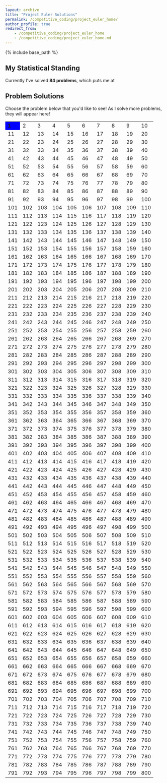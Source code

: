 ```yaml
---
layout: archive
title: "Project Euler Solutions"
permalink: /competitive_coding/project_euler_home/
author_profile: true
redirect_from:
    - /competitive_coding/project_euler_home
    - /competitive_coding/project_euler_home.md
---
```


{% include base_path %}

## My Statistical Standing

Currently I've solved **84 problems**, which puts me at 

## Problem Solutions

Choose the problem below that you'd like to see! As I solve more problems, they will appear here!

<b>
<table>
<tbody>
  <tr>
    <td style="background-color:#0000ff;"><b>1</b></td>
    <td>2</td>
    <td>3</td>
    <td>4</td>
    <td>5</td>
    <td>6</td>
    <td>7</td>
    <td>8</td>
    <td>9</td>
    <td>10</td>
  </tr>
  <tr>
    <td>11</td>
    <td>12</td>
    <td>13</td>
    <td>14</td>
    <td>15</td>
    <td>16</td>
    <td>17</td>
    <td>18</td>
    <td>19</td>
    <td>20</td>
  </tr>
  <tr>
    <td>21</td>
    <td>22</td>
    <td>23</td>
    <td>24</td>
    <td>25</td>
    <td>26</td>
    <td>27</td>
    <td>28</td>
    <td>29</td>
    <td>30</td>
  </tr>
  <tr>
    <td>31</td>
    <td>32</td>
    <td>33</td>
    <td>34</td>
    <td>35</td>
    <td>36</td>
    <td>37</td>
    <td>38</td>
    <td>39</td>
    <td>40</td>
  </tr>
  <tr>
    <td>41</td>
    <td>42</td>
    <td>43</td>
    <td>44</td>
    <td>45</td>
    <td>46</td>
    <td>47</td>
    <td>48</td>
    <td>49</td>
    <td>50</td>
  </tr>
  <tr>
    <td>51</td>
    <td>52</td>
    <td>53</td>
    <td>54</td>
    <td>55</td>
    <td>56</td>
    <td>57</td>
    <td>58</td>
    <td>59</td>
    <td>60</td>
  </tr>
  <tr>
    <td>61</td>
    <td>62</td>
    <td>63</td>
    <td>64</td>
    <td>65</td>
    <td>66</td>
    <td>67</td>
    <td>68</td>
    <td>69</td>
    <td>70</td>
  </tr>
  <tr>
    <td>71</td>
    <td>72</td>
    <td>73</td>
    <td>74</td>
    <td>75</td>
    <td>76</td>
    <td>77</td>
    <td>78</td>
    <td>79</td>
    <td>80</td>
  </tr>
  <tr>
    <td>81</td>
    <td>82</td>
    <td>83</td>
    <td>84</td>
    <td>85</td>
    <td>86</td>
    <td>87</td>
    <td>88</td>
    <td>89</td>
    <td>90</td>
  </tr>
  <tr>
    <td>91</td>
    <td>92</td>
    <td>93</td>
    <td>94</td>
    <td>95</td>
    <td>96</td>
    <td>97</td>
    <td>98</td>
    <td>99</td>
    <td>100</td>
  </tr>
  <tr>
    <td>101</td>
    <td>102</td>
    <td>103</td>
    <td>104</td>
    <td>105</td>
    <td>106</td>
    <td>107</td>
    <td>108</td>
    <td>109</td>
    <td>110</td>
  </tr>
  <tr>
    <td>111</td>
    <td>112</td>
    <td>113</td>
    <td>114</td>
    <td>115</td>
    <td>116</td>
    <td>117</td>
    <td>118</td>
    <td>119</td>
    <td>120</td>
  </tr>
  <tr>
    <td>121</td>
    <td>122</td>
    <td>123</td>
    <td>124</td>
    <td>125</td>
    <td>126</td>
    <td>127</td>
    <td>128</td>
    <td>129</td>
    <td>130</td>
  </tr>
  <tr>
    <td>131</td>
    <td>132</td>
    <td>133</td>
    <td>134</td>
    <td>135</td>
    <td>136</td>
    <td>137</td>
    <td>138</td>
    <td>139</td>
    <td>140</td>
  </tr>
  <tr>
    <td>141</td>
    <td>142</td>
    <td>143</td>
    <td>144</td>
    <td>145</td>
    <td>146</td>
    <td>147</td>
    <td>148</td>
    <td>149</td>
    <td>150</td>
  </tr>
  <tr>
    <td>151</td>
    <td>152</td>
    <td>153</td>
    <td>154</td>
    <td>155</td>
    <td>156</td>
    <td>157</td>
    <td>158</td>
    <td>159</td>
    <td>160</td>
  </tr>
  <tr>
    <td>161</td>
    <td>162</td>
    <td>163</td>
    <td>164</td>
    <td>165</td>
    <td>166</td>
    <td>167</td>
    <td>168</td>
    <td>169</td>
    <td>170</td>
  </tr>
  <tr>
    <td>171</td>
    <td>172</td>
    <td>173</td>
    <td>174</td>
    <td>175</td>
    <td>176</td>
    <td>177</td>
    <td>178</td>
    <td>179</td>
    <td>180</td>
  </tr>
  <tr>
    <td>181</td>
    <td>182</td>
    <td>183</td>
    <td>184</td>
    <td>185</td>
    <td>186</td>
    <td>187</td>
    <td>188</td>
    <td>189</td>
    <td>190</td>
  </tr>
  <tr>
    <td>191</td>
    <td>192</td>
    <td>193</td>
    <td>194</td>
    <td>195</td>
    <td>196</td>
    <td>197</td>
    <td>198</td>
    <td>199</td>
    <td>200</td>
  </tr>
  <tr>
    <td>201</td>
    <td>202</td>
    <td>203</td>
    <td>204</td>
    <td>205</td>
    <td>206</td>
    <td>207</td>
    <td>208</td>
    <td>209</td>
    <td>210</td>
  </tr>
  <tr>
    <td>211</td>
    <td>212</td>
    <td>213</td>
    <td>214</td>
    <td>215</td>
    <td>216</td>
    <td>217</td>
    <td>218</td>
    <td>219</td>
    <td>220</td>
  </tr>
  <tr>
    <td>221</td>
    <td>222</td>
    <td>223</td>
    <td>224</td>
    <td>225</td>
    <td>226</td>
    <td>227</td>
    <td>228</td>
    <td>229</td>
    <td>230</td>
  </tr>
  <tr>
    <td>231</td>
    <td>232</td>
    <td>233</td>
    <td>234</td>
    <td>235</td>
    <td>236</td>
    <td>237</td>
    <td>238</td>
    <td>239</td>
    <td>240</td>
  </tr>
  <tr>
    <td>241</td>
    <td>242</td>
    <td>243</td>
    <td>244</td>
    <td>245</td>
    <td>246</td>
    <td>247</td>
    <td>248</td>
    <td>249</td>
    <td>250</td>
  </tr>
  <tr>
    <td>251</td>
    <td>252</td>
    <td>253</td>
    <td>254</td>
    <td>255</td>
    <td>256</td>
    <td>257</td>
    <td>258</td>
    <td>259</td>
    <td>260</td>
  </tr>
  <tr>
    <td>261</td>
    <td>262</td>
    <td>263</td>
    <td>264</td>
    <td>265</td>
    <td>266</td>
    <td>267</td>
    <td>268</td>
    <td>269</td>
    <td>270</td>
  </tr>
  <tr>
    <td>271</td>
    <td>272</td>
    <td>273</td>
    <td>274</td>
    <td>275</td>
    <td>276</td>
    <td>277</td>
    <td>278</td>
    <td>279</td>
    <td>280</td>
  </tr>
  <tr>
    <td>281</td>
    <td>282</td>
    <td>283</td>
    <td>284</td>
    <td>285</td>
    <td>286</td>
    <td>287</td>
    <td>288</td>
    <td>289</td>
    <td>290</td>
  </tr>
  <tr>
    <td>291</td>
    <td>292</td>
    <td>293</td>
    <td>294</td>
    <td>295</td>
    <td>296</td>
    <td>297</td>
    <td>298</td>
    <td>299</td>
    <td>300</td>
  </tr>
  <tr>
    <td>301</td>
    <td>302</td>
    <td>303</td>
    <td>304</td>
    <td>305</td>
    <td>306</td>
    <td>307</td>
    <td>308</td>
    <td>309</td>
    <td>310</td>
  </tr>
  <tr>
    <td>311</td>
    <td>312</td>
    <td>313</td>
    <td>314</td>
    <td>315</td>
    <td>316</td>
    <td>317</td>
    <td>318</td>
    <td>319</td>
    <td>320</td>
  </tr>
  <tr>
    <td>321</td>
    <td>322</td>
    <td>323</td>
    <td>324</td>
    <td>325</td>
    <td>326</td>
    <td>327</td>
    <td>328</td>
    <td>329</td>
    <td>330</td>
  </tr>
  <tr>
    <td>331</td>
    <td>332</td>
    <td>333</td>
    <td>334</td>
    <td>335</td>
    <td>336</td>
    <td>337</td>
    <td>338</td>
    <td>339</td>
    <td>340</td>
  </tr>
  <tr>
    <td>341</td>
    <td>342</td>
    <td>343</td>
    <td>344</td>
    <td>345</td>
    <td>346</td>
    <td>347</td>
    <td>348</td>
    <td>349</td>
    <td>350</td>
  </tr>
  <tr>
    <td>351</td>
    <td>352</td>
    <td>353</td>
    <td>354</td>
    <td>355</td>
    <td>356</td>
    <td>357</td>
    <td>358</td>
    <td>359</td>
    <td>360</td>
  </tr>
  <tr>
    <td>361</td>
    <td>362</td>
    <td>363</td>
    <td>364</td>
    <td>365</td>
    <td>366</td>
    <td>367</td>
    <td>368</td>
    <td>369</td>
    <td>370</td>
  </tr>
  <tr>
    <td>371</td>
    <td>372</td>
    <td>373</td>
    <td>374</td>
    <td>375</td>
    <td>376</td>
    <td>377</td>
    <td>378</td>
    <td>379</td>
    <td>380</td>
  </tr>
  <tr>
    <td>381</td>
    <td>382</td>
    <td>383</td>
    <td>384</td>
    <td>385</td>
    <td>386</td>
    <td>387</td>
    <td>388</td>
    <td>389</td>
    <td>390</td>
  </tr>
  <tr>
    <td>391</td>
    <td>392</td>
    <td>393</td>
    <td>394</td>
    <td>395</td>
    <td>396</td>
    <td>397</td>
    <td>398</td>
    <td>399</td>
    <td>400</td>
  </tr>
  <tr>
    <td>401</td>
    <td>402</td>
    <td>403</td>
    <td>404</td>
    <td>405</td>
    <td>406</td>
    <td>407</td>
    <td>408</td>
    <td>409</td>
    <td>410</td>
  </tr>
  <tr>
    <td>411</td>
    <td>412</td>
    <td>413</td>
    <td>414</td>
    <td>415</td>
    <td>416</td>
    <td>417</td>
    <td>418</td>
    <td>419</td>
    <td>420</td>
  </tr>
  <tr>
    <td>421</td>
    <td>422</td>
    <td>423</td>
    <td>424</td>
    <td>425</td>
    <td>426</td>
    <td>427</td>
    <td>428</td>
    <td>429</td>
    <td>430</td>
  </tr>
  <tr>
    <td>431</td>
    <td>432</td>
    <td>433</td>
    <td>434</td>
    <td>435</td>
    <td>436</td>
    <td>437</td>
    <td>438</td>
    <td>439</td>
    <td>440</td>
  </tr>
  <tr>
    <td>441</td>
    <td>442</td>
    <td>443</td>
    <td>444</td>
    <td>445</td>
    <td>446</td>
    <td>447</td>
    <td>448</td>
    <td>449</td>
    <td>450</td>
  </tr>
  <tr>
    <td>451</td>
    <td>452</td>
    <td>453</td>
    <td>454</td>
    <td>455</td>
    <td>456</td>
    <td>457</td>
    <td>458</td>
    <td>459</td>
    <td>460</td>
  </tr>
  <tr>
    <td>461</td>
    <td>462</td>
    <td>463</td>
    <td>464</td>
    <td>465</td>
    <td>466</td>
    <td>467</td>
    <td>468</td>
    <td>469</td>
    <td>470</td>
  </tr>
  <tr>
    <td>471</td>
    <td>472</td>
    <td>473</td>
    <td>474</td>
    <td>475</td>
    <td>476</td>
    <td>477</td>
    <td>478</td>
    <td>479</td>
    <td>480</td>
  </tr>
  <tr>
    <td>481</td>
    <td>482</td>
    <td>483</td>
    <td>484</td>
    <td>485</td>
    <td>486</td>
    <td>487</td>
    <td>488</td>
    <td>489</td>
    <td>490</td>
  </tr>
  <tr>
    <td>491</td>
    <td>492</td>
    <td>493</td>
    <td>494</td>
    <td>495</td>
    <td>496</td>
    <td>497</td>
    <td>498</td>
    <td>499</td>
    <td>500</td>
  </tr>
  <tr>
    <td>501</td>
    <td>502</td>
    <td>503</td>
    <td>504</td>
    <td>505</td>
    <td>506</td>
    <td>507</td>
    <td>508</td>
    <td>509</td>
    <td>510</td>
  </tr>
  <tr>
    <td>511</td>
    <td>512</td>
    <td>513</td>
    <td>514</td>
    <td>515</td>
    <td>516</td>
    <td>517</td>
    <td>518</td>
    <td>519</td>
    <td>520</td>
  </tr>
  <tr>
    <td>521</td>
    <td>522</td>
    <td>523</td>
    <td>524</td>
    <td>525</td>
    <td>526</td>
    <td>527</td>
    <td>528</td>
    <td>529</td>
    <td>530</td>
  </tr>
  <tr>
    <td>531</td>
    <td>532</td>
    <td>533</td>
    <td>534</td>
    <td>535</td>
    <td>536</td>
    <td>537</td>
    <td>538</td>
    <td>539</td>
    <td>540</td>
  </tr>
  <tr>
    <td>541</td>
    <td>542</td>
    <td>543</td>
    <td>544</td>
    <td>545</td>
    <td>546</td>
    <td>547</td>
    <td>548</td>
    <td>549</td>
    <td>550</td>
  </tr>
  <tr>
    <td>551</td>
    <td>552</td>
    <td>553</td>
    <td>554</td>
    <td>555</td>
    <td>556</td>
    <td>557</td>
    <td>558</td>
    <td>559</td>
    <td>560</td>
  </tr>
  <tr>
    <td>561</td>
    <td>562</td>
    <td>563</td>
    <td>564</td>
    <td>565</td>
    <td>566</td>
    <td>567</td>
    <td>568</td>
    <td>569</td>
    <td>570</td>
  </tr>
  <tr>
    <td>571</td>
    <td>572</td>
    <td>573</td>
    <td>574</td>
    <td>575</td>
    <td>576</td>
    <td>577</td>
    <td>578</td>
    <td>579</td>
    <td>580</td>
  </tr>
  <tr>
    <td>581</td>
    <td>582</td>
    <td>583</td>
    <td>584</td>
    <td>585</td>
    <td>586</td>
    <td>587</td>
    <td>588</td>
    <td>589</td>
    <td>590</td>
  </tr>
  <tr>
    <td>591</td>
    <td>592</td>
    <td>593</td>
    <td>594</td>
    <td>595</td>
    <td>596</td>
    <td>597</td>
    <td>598</td>
    <td>599</td>
    <td>600</td>
  </tr>
  <tr>
    <td>601</td>
    <td>602</td>
    <td>603</td>
    <td>604</td>
    <td>605</td>
    <td>606</td>
    <td>607</td>
    <td>608</td>
    <td>609</td>
    <td>610</td>
  </tr>
  <tr>
    <td>611</td>
    <td>612</td>
    <td>613</td>
    <td>614</td>
    <td>615</td>
    <td>616</td>
    <td>617</td>
    <td>618</td>
    <td>619</td>
    <td>620</td>
  </tr>
  <tr>
    <td>621</td>
    <td>622</td>
    <td>623</td>
    <td>624</td>
    <td>625</td>
    <td>626</td>
    <td>627</td>
    <td>628</td>
    <td>629</td>
    <td>630</td>
  </tr>
  <tr>
    <td>631</td>
    <td>632</td>
    <td>633</td>
    <td>634</td>
    <td>635</td>
    <td>636</td>
    <td>637</td>
    <td>638</td>
    <td>639</td>
    <td>640</td>
  </tr>
  <tr>
    <td>641</td>
    <td>642</td>
    <td>643</td>
    <td>644</td>
    <td>645</td>
    <td>646</td>
    <td>647</td>
    <td>648</td>
    <td>649</td>
    <td>650</td>
  </tr>
  <tr>
    <td>651</td>
    <td>652</td>
    <td>653</td>
    <td>654</td>
    <td>655</td>
    <td>656</td>
    <td>657</td>
    <td>658</td>
    <td>659</td>
    <td>660</td>
  </tr>
  <tr>
    <td>661</td>
    <td>662</td>
    <td>663</td>
    <td>664</td>
    <td>665</td>
    <td>666</td>
    <td>667</td>
    <td>668</td>
    <td>669</td>
    <td>670</td>
  </tr>
  <tr>
    <td>671</td>
    <td>672</td>
    <td>673</td>
    <td>674</td>
    <td>675</td>
    <td>676</td>
    <td>677</td>
    <td>678</td>
    <td>679</td>
    <td>680</td>
  </tr>
  <tr>
    <td>681</td>
    <td>682</td>
    <td>683</td>
    <td>684</td>
    <td>685</td>
    <td>686</td>
    <td>687</td>
    <td>688</td>
    <td>689</td>
    <td>690</td>
  </tr>
  <tr>
    <td>691</td>
    <td>692</td>
    <td>693</td>
    <td>694</td>
    <td>695</td>
    <td>696</td>
    <td>697</td>
    <td>698</td>
    <td>699</td>
    <td>700</td>
  </tr>
  <tr>
    <td>701</td>
    <td>702</td>
    <td>703</td>
    <td>704</td>
    <td>705</td>
    <td>706</td>
    <td>707</td>
    <td>708</td>
    <td>709</td>
    <td>710</td>
  </tr>
  <tr>
    <td>711</td>
    <td>712</td>
    <td>713</td>
    <td>714</td>
    <td>715</td>
    <td>716</td>
    <td>717</td>
    <td>718</td>
    <td>719</td>
    <td>720</td>
  </tr>
  <tr>
    <td>721</td>
    <td>722</td>
    <td>723</td>
    <td>724</td>
    <td>725</td>
    <td>726</td>
    <td>727</td>
    <td>728</td>
    <td>729</td>
    <td>730</td>
  </tr>
  <tr>
    <td>731</td>
    <td>732</td>
    <td>733</td>
    <td>734</td>
    <td>735</td>
    <td>736</td>
    <td>737</td>
    <td>738</td>
    <td>739</td>
    <td>740</td>
  </tr>
  <tr>
    <td>741</td>
    <td>742</td>
    <td>743</td>
    <td>744</td>
    <td>745</td>
    <td>746</td>
    <td>747</td>
    <td>748</td>
    <td>749</td>
    <td>750</td>
  </tr>
  <tr>
    <td>751</td>
    <td>752</td>
    <td>753</td>
    <td>754</td>
    <td>755</td>
    <td>756</td>
    <td>757</td>
    <td>758</td>
    <td>759</td>
    <td>760</td>
  </tr>
  <tr>
    <td>761</td>
    <td>762</td>
    <td>763</td>
    <td>764</td>
    <td>765</td>
    <td>766</td>
    <td>767</td>
    <td>768</td>
    <td>769</td>
    <td>770</td>
  </tr>
  <tr>
    <td>771</td>
    <td>772</td>
    <td>773</td>
    <td>774</td>
    <td>775</td>
    <td>776</td>
    <td>777</td>
    <td>778</td>
    <td>779</td>
    <td>780</td>
  </tr>
  <tr>
    <td>781</td>
    <td>782</td>
    <td>783</td>
    <td>784</td>
    <td>785</td>
    <td>786</td>
    <td>787</td>
    <td>788</td>
    <td>789</td>
    <td>790</td>
  </tr>
  <tr>
    <td>791</td>
    <td>792</td>
    <td>793</td>
    <td>794</td>
    <td>795</td>
    <td>796</td>
    <td>797</td>
    <td>798</td>
    <td>799</td>
    <td>800</td>
  </tr>
</tbody>
</table>
</b>